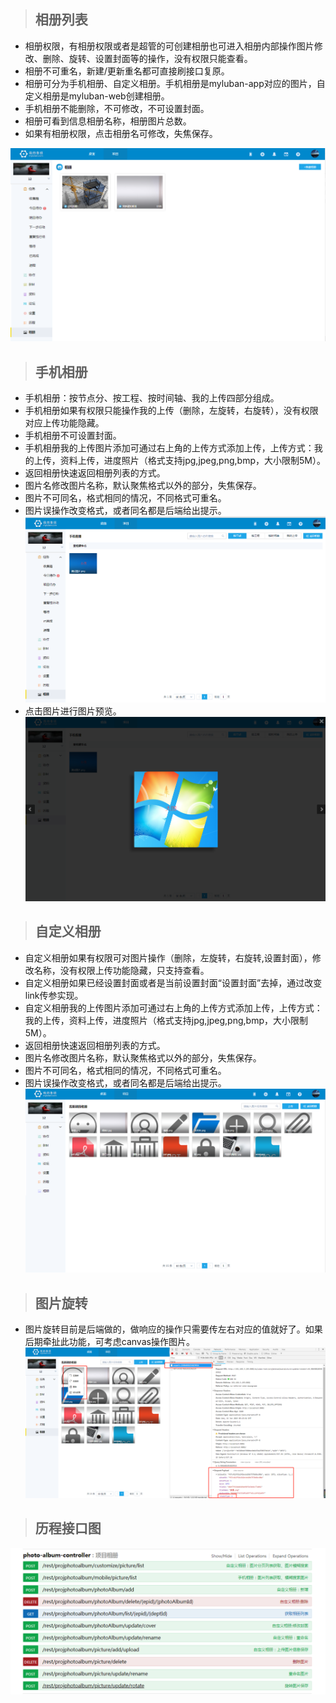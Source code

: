 > ## 相册列表

- 相册权限，有相册权限或者是超管的可创建相册也可进入相册内部操作图片修改、删除、旋转、设置封面等的操作，没有权限只能查看。
- 相册不可重名，新建/更新重名都可直接刷接口复原。
- 相册可分为手机相册、自定义相册。手机相册是myluban-app对应的图片，自定义相册是myluban-web创建相册。
- 手机相册不能删除，不可修改，不可设置封面。
- 相册可看到信息相册名称，相册图片总数。
- 如果有相册权限，点击相册名可修改，失焦保存。

![](../../img/photo-list.png) 

> ## 手机相册

- 手机相册：按节点分、按工程、按时间轴、我的上传四部分组成。
- 手机相册如果有权限只能操作我的上传（删除，左旋转，右旋转），没有权限对应上传功能隐藏。
- 手机相册不可设置封面。
- 手机相册我的上传图片添加可通过右上角的上传方式添加上传，上传方式：我的上传，资料上传，进度照片（格式支持jpg,jpeg,png,bmp，大小限制5M）。
- 返回相册快速返回相册列表的方式。
- 图片名修改图片名称，默认聚焦格式以外的部分，失焦保存。
- 图片不可同名，格式相同的情况，不同格式可重名。
- 图片误操作改变格式，或者同名都是后端给出提示。
![](../../img/photo-mobile.png) 
- 点击图片进行图片预览。
![](../../img/photo-priview.png) 

> ## 自定义相册

- 自定义相册如果有权限可对图片操作（删除，左旋转，右旋转,设置封面），修改名称，没有权限上传功能隐藏，只支持查看。
- 自定义相册如果已经设置封面或者是当前设置封面“设置封面”去掉，通过改变link传参实现。
- 自定义相册我的上传图片添加可通过右上角的上传方式添加上传，上传方式：我的上传，资料上传，进度照片（格式支持jpg,jpeg,png,bmp，大小限制5M）。
- 返回相册快速返回相册列表的方式。
- 图片名修改图片名称，默认聚焦格式以外的部分，失焦保存。
- 图片不可同名，格式相同的情况，不同格式可重名。
- 图片误操作改变格式，或者同名都是后端给出提示。
![](../../img/photo-custom.png) 

> ## 图片旋转

 - 图片旋转目前是后端做的，做响应的操作只需要传左右对应的值就好了。如果后期牵扯此功能，可考虑canvas操作图片。
![](../../img/photo-rotate.png) 

> ## 历程接口图

![](../../img/photo-data.png) 